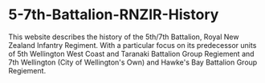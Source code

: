 # 5-7th-Battalion-RNZIR-History
This website describes the history of the 5th/7th Battalion, Royal New Zealand Infantry Regiment. With a particular focus on its predecessor units of 5th Wellington West Coast and Taranaki Battalion Group Regiement and 7th Wellington (City of Wellington's Own) and Hawke's Bay Battalion Group Regiement. 
